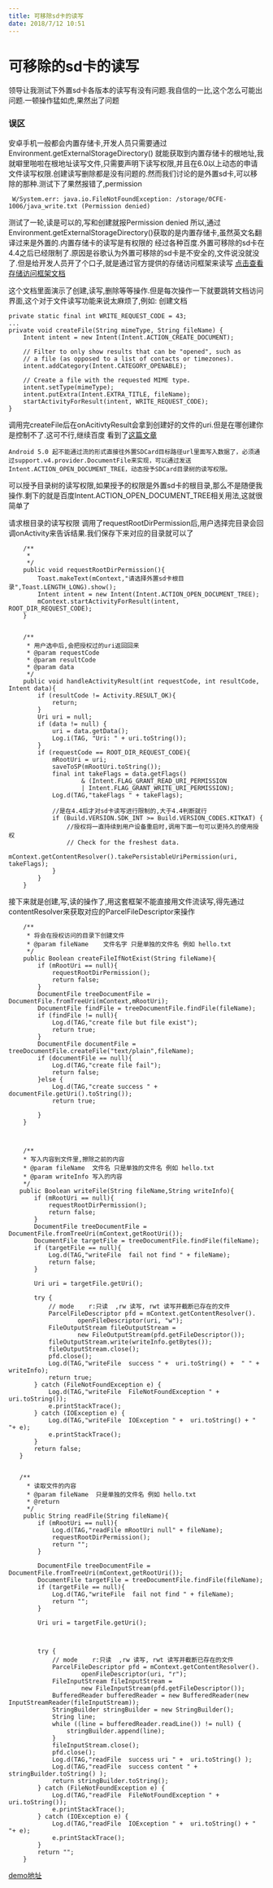 ```yaml
---
title: 可移除sd卡的读写
date: 2018/7/12 10:51
---
```

# 可移除的sd卡的读写
领导让我测试下外置sd卡各版本的读写有没有问题.我自信的一比,这个怎么可能出问题.一顿操作猛如虎,果然出了问题

### 误区
安卓手机一般都会内置存储卡,开发人员只需要通过 Environment.getExternalStorageDirectory() 就能获取到内置存储卡的根地址,我就噼里啪啦在根地址读写文件,只需要声明下读写权限,并且在6.0以上动态的申请文件读写权限.创建读写删除都是没有问题的.然而我们讨论的是外置sd卡,可以移除的那种.测试下了果然报错了,permission
```
 W/System.err: java.io.FileNotFoundException: /storage/0CFE-1006/java_write.txt (Permission denied)
```
测试了一轮,读是可以的,写和创建就报Permission denied
所以,通过Environment.getExternalStorageDirectory()获取的是内置存储卡,虽然英文名翻译过来是外置的.内置存储卡的读写是有权限的
经过各种百度.外置可移除的sd卡在4.4之后已经限制了.原因是谷歌认为外置可移除的sd卡是不安全的,文件说没就没了.但是给开发人员开了个口子,就是通过官方提供的存储访问框架来读写
[点击查看存储访问框架文档](https://developer.android.google.cn/guide/topics/providers/document-provider)

这个文档里面演示了创建,读写,删除等等操作.但是每次操作一下就要跳转文档访问界面,这个对于文件读写功能来说太麻烦了,例如:
创建文档
```
private static final int WRITE_REQUEST_CODE = 43;
...
private void createFile(String mimeType, String fileName) {
    Intent intent = new Intent(Intent.ACTION_CREATE_DOCUMENT);

    // Filter to only show results that can be "opened", such as
    // a file (as opposed to a list of contacts or timezones).
    intent.addCategory(Intent.CATEGORY_OPENABLE);

    // Create a file with the requested MIME type.
    intent.setType(mimeType);
    intent.putExtra(Intent.EXTRA_TITLE, fileName);
    startActivityForResult(intent, WRITE_REQUEST_CODE);
}
```
调用完createFile后在onAcitivtyResult会拿到创建好的文件的uri.但是在哪创建你是控制不了.这可不行,继续百度
看到了[这篇文章](https://blog.csdn.net/u010784887/article/details/53560025)
```
Android 5.0 起不能通过流的形式直接往外置SDCard目标路径url里面写入数据了，必须通过support.v4.provider.DocumentFile来实现，可以通过发送Intent.ACTION_OPEN_DOCUMENT_TREE，动态授予SDCard目录树的读写权限。
```
可以授予目录树的读写权限,如果授予的权限是外置sd卡的根目录,那么不是随便我操作.剩下的就是百度Intent.ACTION_OPEN_DOCUMENT_TREE相关用法,这就很简单了

请求根目录的读写权限
调用了requestRootDirPermission后,用户选择完目录会回调onActivity来告诉结果.我们保存下来对应的目录就可以了
```
    /**
     *
     */
    public void requestRootDirPermission(){
        Toast.makeText(mContext,"请选择外置sd卡根目录",Toast.LENGTH_LONG).show();
        Intent intent = new Intent(Intent.ACTION_OPEN_DOCUMENT_TREE);
        mContext.startActivityForResult(intent, ROOT_DIR_REQUEST_CODE);
    }


    /**
     * 用户选中后,会把授权过的uri返回回来
     * @param requestCode
     * @param resultCode
     * @param data
     */
    public void handleActivityResult(int requestCode, int resultCode, Intent data){
        if (resultCode != Activity.RESULT_OK){
            return;
        }
        Uri uri = null;
        if (data != null) {
            uri = data.getData();
            Log.i(TAG, "Uri: " + uri.toString());
        }
        if (requestCode == ROOT_DIR_REQUEST_CODE){
            mRootUri = uri;
            saveToSP(mRootUri.toString());
            final int takeFlags = data.getFlags()
                    & (Intent.FLAG_GRANT_READ_URI_PERMISSION
                    | Intent.FLAG_GRANT_WRITE_URI_PERMISSION);
            Log.d(TAG,"takeFlags " + takeFlags);

            //是在4.4后才对sd卡读写进行限制的,大于4.4判断就行
            if (Build.VERSION.SDK_INT >= Build.VERSION_CODES.KITKAT) {
                //授权将一直持续到用户设备重启时,调用下面一句可以更持久的使用授权
                // Check for the freshest data.
                mContext.getContentResolver().takePersistableUriPermission(uri, takeFlags);
            }
        }
    }

```

接下来就是创建,写,读的操作了,用这套框架不能直接用文件流读写,得先通过contentResolver来获取对应的ParcelFileDescriptor来操作
```
    /**
     * 将会在授权访问的目录下创建文件
     * @param fileName    文件名字 只是单独的文件名 例如 hello.txt
     */
    public Boolean createFileIfNotExist(String fileName){
        if (mRootUri == null){
            requestRootDirPermission();
            return false;
        }
        DocumentFile treeDocumentFile = DocumentFile.fromTreeUri(mContext,mRootUri);
        DocumentFile findFile = treeDocumentFile.findFile(fileName);
        if (findFile != null){
            Log.d(TAG,"create file but file exist");
            return true;
        }
        DocumentFile documentFile = treeDocumentFile.createFile("text/plain",fileName);
        if (documentFile == null){
            Log.d(TAG,"create file fail");
            return false;
        }else {
            Log.d(TAG,"create success " + documentFile.getUri().toString());
            return true;

        }
    }



    /**
    * 写入内容到文件里,擦除之前的内容
    * @param fileName  文件名 只是单独的文件名 例如 hello.txt
    * @param writeInfo 写入的内容
    */
   public Boolean writeFile(String fileName,String writeInfo){
       if (mRootUri == null){
           requestRootDirPermission();
           return false;
       }
       DocumentFile treeDocumentFile = DocumentFile.fromTreeUri(mContext,getRootUri());
       DocumentFile targetFile = treeDocumentFile.findFile(fileName);
       if (targetFile == null){
           Log.d(TAG,"writeFile  fail not find " + fileName);
           return false;
       }

       Uri uri = targetFile.getUri();

       try {
           // mode    r:只读  ,rw 读写, rwt 读写并截断已存在的文件
           ParcelFileDescriptor pfd = mContext.getContentResolver().
                   openFileDescriptor(uri, "w");
           FileOutputStream fileOutputStream =
                   new FileOutputStream(pfd.getFileDescriptor());
           fileOutputStream.write(writeInfo.getBytes());
           fileOutputStream.close();
           pfd.close();
           Log.d(TAG,"writeFile  success " +  uri.toString() +  " " + writeInfo);
           return true;
       } catch (FileNotFoundException e) {
           Log.d(TAG,"writeFile  FileNotFoundException " +  uri.toString());
           e.printStackTrace();
       } catch (IOException e) {
           Log.d(TAG,"writeFile  IOException " +  uri.toString() + " "+ e);
           e.printStackTrace();
       }
       return false;
   }


   /**
     * 读取文件的内容
     * @param fileName  只是单独的文件名 例如 hello.txt
     * @return
     */
    public String readFile(String fileName){
        if (mRootUri == null){
            Log.d(TAG,"readFile mRootUri null" + fileName);
            requestRootDirPermission();
            return "";
        }

        DocumentFile treeDocumentFile = DocumentFile.fromTreeUri(mContext,getRootUri());
        DocumentFile targetFile = treeDocumentFile.findFile(fileName);
        if (targetFile == null){
            Log.d(TAG,"writeFile  fail not find " + fileName);
            return "";
        }

        Uri uri = targetFile.getUri();



        try {
            // mode    r:只读  ,rw 读写, rwt 读写并截断已存在的文件
            ParcelFileDescriptor pfd = mContext.getContentResolver().
                    openFileDescriptor(uri, "r");
            FileInputStream fileInputStream =
                    new FileInputStream(pfd.getFileDescriptor());
            BufferedReader bufferedReader = new BufferedReader(new InputStreamReader(fileInputStream));
            StringBuilder stringBuilder = new StringBuilder();
            String line;
            while ((line = bufferedReader.readLine()) != null) {
                stringBuilder.append(line);
            }
            fileInputStream.close();
            pfd.close();
            Log.d(TAG,"readFile  success uri " +  uri.toString() );
            Log.d(TAG,"readFile  success content " +  stringBuilder.toString() );
            return stringBuilder.toString();
        } catch (FileNotFoundException e) {
            Log.d(TAG,"readFile  FileNotFoundException " +  uri.toString());
            e.printStackTrace();
        } catch (IOException e) {
            Log.d(TAG,"readFile  IOException " +  uri.toString() + " "+ e);
            e.printStackTrace();
        }
        return "";
    }
```


[demo地址](https://github.com/jeffreyhappy/demoCollection/tree/master/SDCardWrite)
